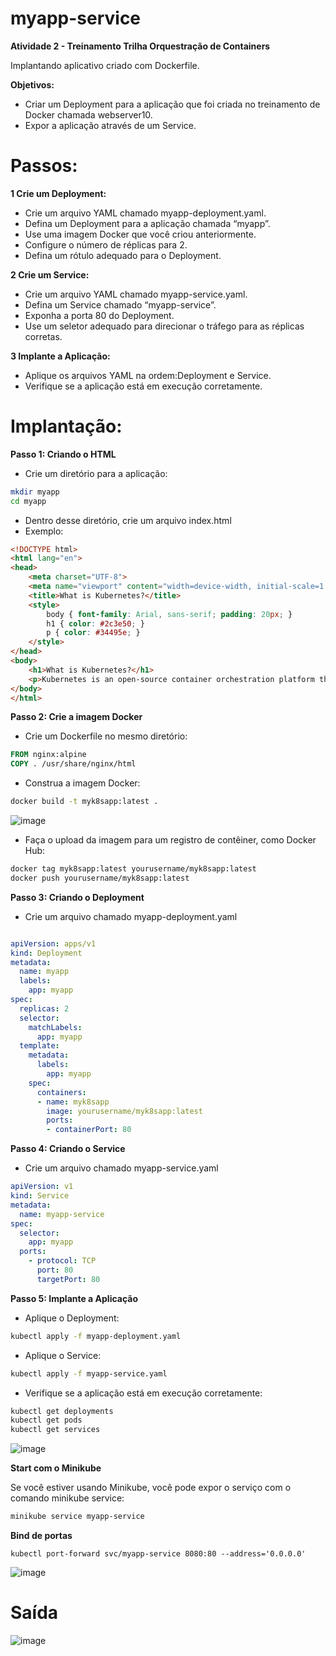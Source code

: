 # myapp-service
<strong> Atividade 2 - Treinamento Trilha Orquestração de Containers  </strong>
<br>

Implantando aplicativo criado com Dockerfile.

<strong> Objetivos: </strong> 

 - Criar um Deployment para a aplicação que foi criada no treinamento de Docker chamada webserver10.
 - Expor a aplicação através de um Service.

# Passos:

<strong> 1 Crie um Deployment: </strong>

 - Crie um arquivo YAML chamado myapp-deployment.yaml.
 - Defina um Deployment para a aplicação chamada “myapp”.
 - Use uma imagem Docker que você criou anteriormente.
 - Configure o número de réplicas para 2.
 - Defina um rótulo adequado para o Deployment.

<strong> 2 Crie um Service: </strong>

 - Crie um arquivo YAML chamado myapp-service.yaml.
 - Defina um Service chamado “myapp-service”.
 - Exponha a porta 80 do Deployment.
 - Use um seletor adequado para direcionar o tráfego para as réplicas corretas.

<strong> 3 Implante a Aplicação: </strong>

 - Aplique os arquivos YAML na ordem:Deployment e Service.
 - Verifique se a aplicação está em execução corretamente.


# Implantação: 

<strong> Passo 1: Criando o HTML </strong>
  - Crie um diretório para a aplicação:
```bash
mkdir myapp
cd myapp
```
 - Dentro desse diretório, crie um arquivo index.html
 - Exemplo:
```html
<!DOCTYPE html>
<html lang="en">
<head>
    <meta charset="UTF-8">
    <meta name="viewport" content="width=device-width, initial-scale=1.0">
    <title>What is Kubernetes?</title>
    <style>
        body { font-family: Arial, sans-serif; padding: 20px; }
        h1 { color: #2c3e50; }
        p { color: #34495e; }
    </style>
</head>
<body>
    <h1>What is Kubernetes?</h1>
    <p>Kubernetes is an open-source container orchestration platform that automates many of the manual processes involved in deploying, managing, and scaling containerized applications. It groups containers that make up an application into logical units for easy management and discovery. Originally developed by Google, Kubernetes is now maintained by the Cloud Native Computing Foundation (CNCF).</p>
</body>
</html>
```

<strong> Passo 2: Crie a imagem Docker </strong> 

 - Crie um Dockerfile no mesmo diretório:

```Dockerfile
FROM nginx:alpine
COPY . /usr/share/nginx/html
```

 - Construa a imagem Docker:

```bash
docker build -t myk8sapp:latest .
```

![image](https://github.com/oanderoficial/myapp-service/assets/32654298/485f93d2-e24f-4f60-90f1-250815a24a3a)

- Faça o upload da imagem para um registro de contêiner, como Docker Hub:

```bash
docker tag myk8sapp:latest yourusername/myk8sapp:latest
docker push yourusername/myk8sapp:latest
```

<strong> Passo 3: Criando o Deployment </strong> 

 - Crie um arquivo chamado myapp-deployment.yaml

```yaml

apiVersion: apps/v1
kind: Deployment
metadata:
  name: myapp
  labels:
    app: myapp
spec:
  replicas: 2
  selector:
    matchLabels:
      app: myapp
  template:
    metadata:
      labels:
        app: myapp
    spec:
      containers:
      - name: myk8sapp
        image: yourusername/myk8sapp:latest
        ports:
        - containerPort: 80
```

<strong> Passo 4: Criando o Service </strong> 

 - Crie um arquivo chamado myapp-service.yaml

```yaml
apiVersion: v1
kind: Service
metadata:
  name: myapp-service
spec:
  selector:
    app: myapp
  ports:
    - protocol: TCP
      port: 80
      targetPort: 80
```

<strong> Passo 5: Implante a Aplicação </strong> 

- Aplique o Deployment:
```bash
kubectl apply -f myapp-deployment.yaml
```
- Aplique o Service:
```bash
kubectl apply -f myapp-service.yaml
```
- Verifique se a aplicação está em execução corretamente:
```bash
kubectl get deployments
kubectl get pods
kubectl get services
```
![image](https://github.com/oanderoficial/myapp-service/assets/32654298/59dec23d-bde4-43bc-8532-e7e3b6fbb7ba)


<strong>  Start com o Minikube </strong> 

<p>Se você estiver usando Minikube, você pode expor o serviço com o comando minikube service:</p>

```bash
minikube service myapp-service
```
<strong> Bind de portas </strong> 

```
kubectl port-forward svc/myapp-service 8080:80 --address='0.0.0.0'
```
![image](https://github.com/oanderoficial/myapp-service/assets/32654298/99e9f68d-3270-4243-b843-b6bdd43a2bb4)

# Saída 

![image](https://github.com/oanderoficial/myapp-service/assets/32654298/a1761d06-5b9b-46f8-a6c2-910fe426451e)

